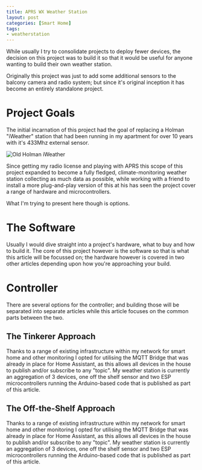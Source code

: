 ```yaml
---
title: APRS WX Weather Station
layout: post
categories: [Smart Home]
tags:
- weatherstation
---
```


While usually I try to consolidate projects to deploy fewer devices, the decision on this 
project was to build it so that it would be useful for anyone wanting to build their own 
weather station. 

Originally this project was just to add some additional sensors to the balcony camera and
radio system; but since it's original inception it has become an entirely standalone project.

# Project Goals

The initial incarnation of this project had the goal of replacing a Holman "iWeather" station
that had been running in my apartment for over 10 years with it's 433Mhz external sensor.

![Old Holman iWeather]({{page.url}}/holman.jpg)

Since getting my radio license and playing with APRS this scope of this project expanded
to become a fully fledged, climate-monitoring weather station collecting as much data as possible,
while working with a friend to install a more plug-and-play version of this at his has seen the 
project cover a range of hardware and microcontrollers.  

What I'm trying to present here though is options.


# The Software

Usually I would dive straight into a project's hardware, what to buy and how to build it.  The
core of this project however is the software so that is what this article will be focussed on; 
the hardware however is covered in two other articles depending upon how you're approaching your
build.

# Controller

There are several options for the controller; and building those will be separated into separate
articles while this article focuses on the common parts between the two.

## The Tinkerer Approach

Thanks to a range of existing infrastructure within my network for smart home and other monitoring
I opted for utilising the MQTT Bridge that was already in place for Home Assistant, as this allows
all devices in the house to publish and/or subscribe to any "topic".   My weather station is 
currently an aggregation of 3 devices, one off the shelf sensor and two ESP microcontrollers running
the Arduino-based code that is published as part of this article.

## The Off-the-Shelf Approach

Thanks to a range of existing infrastructure within my network for smart home and other monitoring
I opted for utilising the MQTT Bridge that was already in place for Home Assistant, as this allows
all devices in the house to publish and/or subscribe to any "topic".   My weather station is 
currently an aggregation of 3 devices, one off the shelf sensor and two ESP microcontrollers running
the Arduino-based code that is published as part of this article.




